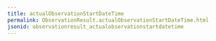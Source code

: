 ```yaml
---
title: actualObservationStartDateTime
permalink: ObservationResult.actualObservationStartDateTime.html
jsonid: observationresult_actualobservationstartdatetime
---
```

